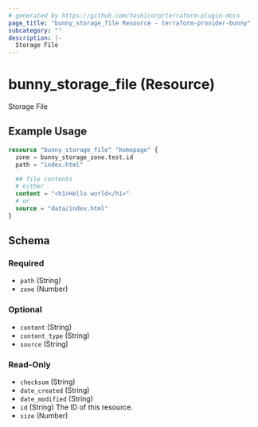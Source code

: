 ```yaml
---
# generated by https://github.com/hashicorp/terraform-plugin-docs
page_title: "bunny_storage_file Resource - terraform-provider-bunny"
subcategory: ""
description: |-
  Storage File
---
```


# bunny_storage_file (Resource)

Storage File

## Example Usage

```terraform
resource "bunny_storage_file" "homepage" {
  zone = bunny_storage_zone.test.id
  path = "index.html"

  ## file contents
  # either
  content = "<h1>Hello world</h1>"
  # or
  source = "data/index.html"
}
```

<!-- schema generated by tfplugindocs -->
## Schema

### Required

- `path` (String)
- `zone` (Number)

### Optional

- `content` (String)
- `content_type` (String)
- `source` (String)

### Read-Only

- `checksum` (String)
- `date_created` (String)
- `date_modified` (String)
- `id` (String) The ID of this resource.
- `size` (Number)
